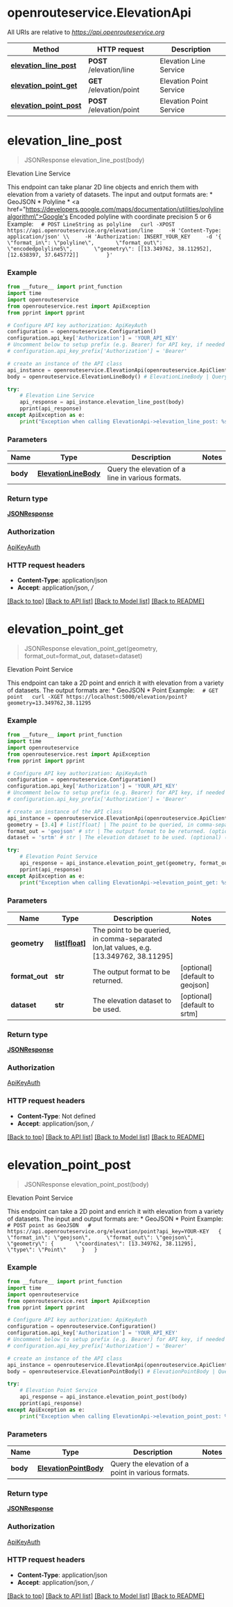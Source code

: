 # openrouteservice.ElevationApi

All URIs are relative to *https://api.openrouteservice.org*

Method | HTTP request | Description
------------- | ------------- | -------------
[**elevation_line_post**](ElevationApi.md#elevation_line_post) | **POST** /elevation/line | Elevation Line Service
[**elevation_point_get**](ElevationApi.md#elevation_point_get) | **GET** /elevation/point | Elevation Point Service
[**elevation_point_post**](ElevationApi.md#elevation_point_post) | **POST** /elevation/point | Elevation Point Service

# **elevation_line_post**
> JSONResponse elevation_line_post(body)

Elevation Line Service

This endpoint can take planar 2D line objects and enrich them with elevation from a variety of datasets.  The input and output formats are:   * GeoJSON   * Polyline   * <a href=\"https://developers.google.com/maps/documentation/utilities/polylinealgorithm\">Google's Encoded polyline</a> with coordinate precision 5 or 6  Example: ```   # POST LineString as polyline   curl -XPOST https://api.openrouteservice.org/elevation/line     -H 'Content-Type: application/json' \\     -H 'Authorization: INSERT_YOUR_KEY     -d '{       \"format_in\": \"polyline\",       \"format_out\": \"encodedpolyline5\",       \"geometry\": [[13.349762, 38.112952],                    [12.638397, 37.645772]]         }' ``` 

### Example
```python
from __future__ import print_function
import time
import openrouteservice
from openrouteservice.rest import ApiException
from pprint import pprint

# Configure API key authorization: ApiKeyAuth
configuration = openrouteservice.Configuration()
configuration.api_key['Authorization'] = 'YOUR_API_KEY'
# Uncomment below to setup prefix (e.g. Bearer) for API key, if needed
# configuration.api_key_prefix['Authorization'] = 'Bearer'

# create an instance of the API class
api_instance = openrouteservice.ElevationApi(openrouteservice.ApiClient(configuration))
body = openrouteservice.ElevationLineBody() # ElevationLineBody | Query the elevation of a line in various formats.

try:
    # Elevation Line Service
    api_response = api_instance.elevation_line_post(body)
    pprint(api_response)
except ApiException as e:
    print("Exception when calling ElevationApi->elevation_line_post: %s\n" % e)
```

### Parameters

Name | Type | Description  | Notes
------------- | ------------- | ------------- | -------------
 **body** | [**ElevationLineBody**](ElevationLineBody.md)| Query the elevation of a line in various formats. | 

### Return type

[**JSONResponse**](JSONResponse.md)

### Authorization

[ApiKeyAuth](../README.md#ApiKeyAuth)

### HTTP request headers

 - **Content-Type**: application/json
 - **Accept**: application/json, */*

[[Back to top]](#) [[Back to API list]](../README.md#documentation_for_api_endpoints) [[Back to Model list]](../README.md#documentation_for_models) [[Back to README]](../README.md)

# **elevation_point_get**
> JSONResponse elevation_point_get(geometry, format_out=format_out, dataset=dataset)

Elevation Point Service

This endpoint can take a 2D point and enrich it with elevation from a variety of datasets.  The output formats are:   * GeoJSON   * Point  Example: ```   # GET point   curl -XGET https://localhost:5000/elevation/point?geometry=13.349762,38.11295 ``` 

### Example
```python
from __future__ import print_function
import time
import openrouteservice
from openrouteservice.rest import ApiException
from pprint import pprint

# Configure API key authorization: ApiKeyAuth
configuration = openrouteservice.Configuration()
configuration.api_key['Authorization'] = 'YOUR_API_KEY'
# Uncomment below to setup prefix (e.g. Bearer) for API key, if needed
# configuration.api_key_prefix['Authorization'] = 'Bearer'

# create an instance of the API class
api_instance = openrouteservice.ElevationApi(openrouteservice.ApiClient(configuration))
geometry = [3.4] # list[float] | The point to be queried, in comma-separated lon,lat values, e.g. [13.349762, 38.11295]
format_out = 'geojson' # str | The output format to be returned. (optional) (default to geojson)
dataset = 'srtm' # str | The elevation dataset to be used. (optional) (default to srtm)

try:
    # Elevation Point Service
    api_response = api_instance.elevation_point_get(geometry, format_out=format_out, dataset=dataset)
    pprint(api_response)
except ApiException as e:
    print("Exception when calling ElevationApi->elevation_point_get: %s\n" % e)
```

### Parameters

Name | Type | Description  | Notes
------------- | ------------- | ------------- | -------------
 **geometry** | [**list[float]**](float.md)| The point to be queried, in comma-separated lon,lat values, e.g. [13.349762, 38.11295] | 
 **format_out** | **str**| The output format to be returned. | [optional] [default to geojson]
 **dataset** | **str**| The elevation dataset to be used. | [optional] [default to srtm]

### Return type

[**JSONResponse**](JSONResponse.md)

### Authorization

[ApiKeyAuth](../README.md#ApiKeyAuth)

### HTTP request headers

 - **Content-Type**: Not defined
 - **Accept**: application/json, */*

[[Back to top]](#) [[Back to API list]](../README.md#documentation_for_api_endpoints) [[Back to Model list]](../README.md#documentation_for_models) [[Back to README]](../README.md)

# **elevation_point_post**
> JSONResponse elevation_point_post(body)

Elevation Point Service

This endpoint can take a 2D point and enrich it with elevation from a variety of datasets.  The input and output formats are:   * GeoJSON   * Point  Example: ```   # POST point as GeoJSON   # https://api.openrouteservice.org/elevation/point?api_key=YOUR-KEY   {     \"format_in\": \"geojson\",     \"format_out\": \"geojson\",     \"geometry\": {       \"coordinates\": [13.349762, 38.11295],       \"type\": \"Point\"     }   } ``` 

### Example
```python
from __future__ import print_function
import time
import openrouteservice
from openrouteservice.rest import ApiException
from pprint import pprint

# Configure API key authorization: ApiKeyAuth
configuration = openrouteservice.Configuration()
configuration.api_key['Authorization'] = 'YOUR_API_KEY'
# Uncomment below to setup prefix (e.g. Bearer) for API key, if needed
# configuration.api_key_prefix['Authorization'] = 'Bearer'

# create an instance of the API class
api_instance = openrouteservice.ElevationApi(openrouteservice.ApiClient(configuration))
body = openrouteservice.ElevationPointBody() # ElevationPointBody | Query the elevation of a point in various formats.

try:
    # Elevation Point Service
    api_response = api_instance.elevation_point_post(body)
    pprint(api_response)
except ApiException as e:
    print("Exception when calling ElevationApi->elevation_point_post: %s\n" % e)
```

### Parameters

Name | Type | Description  | Notes
------------- | ------------- | ------------- | -------------
 **body** | [**ElevationPointBody**](ElevationPointBody.md)| Query the elevation of a point in various formats. | 

### Return type

[**JSONResponse**](JSONResponse.md)

### Authorization

[ApiKeyAuth](../README.md#ApiKeyAuth)

### HTTP request headers

 - **Content-Type**: application/json
 - **Accept**: application/json, */*

[[Back to top]](#) [[Back to API list]](../README.md#documentation_for_api_endpoints) [[Back to Model list]](../README.md#documentation_for_models) [[Back to README]](../README.md)

